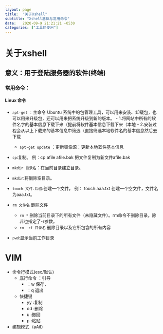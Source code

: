 ```yaml
---
layout: page
title:  "关于Xshell"
subtitle: "Xshell基础与常用命令"
date:   2020-09-9 21:21:21 +0530
categories: ["工具的使用"]
---
```


# 关于xshell

## 意义：用于登陆服务器的软件(终端)

### 常用命令：

#### Linux 命令

- `apt-get` ：主命令 Ubuntu 系统中的包管理工具，可以用来安装、卸载包，也可以用来升级包，还可以用来把系统升级到新的版本。
		- 1.将网站中所有的软件名字的基本信息下载下来（提前将软件基本信息下载下来（本地
		- 2.安装过程会从以上下载来的基本信息中筛选（直接筛选本地软件名的基本信息然后去下载
	- `apt-get update` ：更新镜像源：更新本地软件基本信息

- `cp`:复制。 例：cp afile afile.bak 把文件复制为新文件afile.bak	
- `mkdir 目录名`：在当前目录建立目录。
- `mkdir`:将删除空目录。
- `touch 文件.后缀`:创建一个文件。 例： touch aaa.txt  创建一个空文件，文件名为aaa.txt。
- `rm 文件名` 删除文件
    - `rm *` 删除当前目录下的所有文件（未隐藏文件）。rm命令不删除目录，除非也指定了-r参数。
    - `rm -rf 目录名` 删除目录以及它所包含的所有内容
-  `pwd`:显示当前工作目录

# VIM
- 命令行模式(esc/默认)
	- 底行命令 ：引导
		- ：w 保存，
		- ：q 退出 
	- 快捷键
		- yy :复制
		- dd :删除
		- u :撤回
		- p :粘贴
- 编辑模式（aAiI）